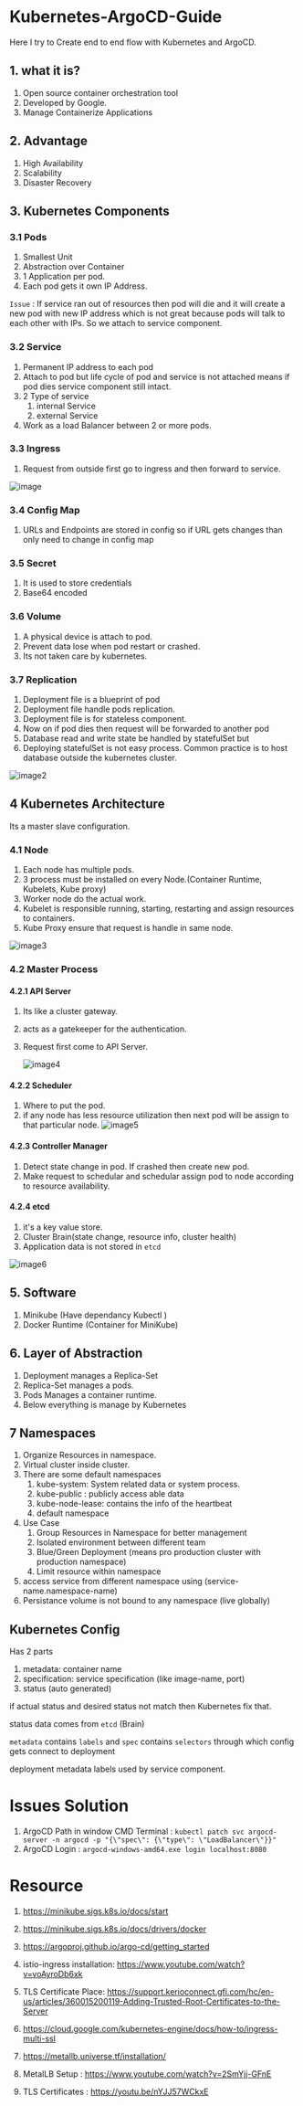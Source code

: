 # Kubernetes-ArgoCD-Guide

Here I try to Create end to end flow with Kubernetes and ArgoCD.

## 1. what it is?

1. Open source container orchestration tool
2. Developed by Google.
3. Manage Containerize Applications

## 2. Advantage

1. High Availability
2. Scalability
3. Disaster Recovery

## 3. Kubernetes Components

### 3.1 Pods

1. Smallest Unit
2. Abstraction over Container
3. 1 Application per pod.
4. Each pod gets it own IP Address.

`Issue` : If service ran out of resources then pod will die and it will create a new pod with new IP address which is not great because pods will talk to each other with IPs. So we attach to service component.

### 3.2 Service

1. Permanent IP address to each pod
2. Attach to pod but life cycle of pod and service is not attached means if pod dies service component still intact.
3. 2 Type of service
   1. internal Service
   2. external Service
4. Work as a load Balancer between 2 or more pods.

### 3.3 Ingress

1. Request from outside first go to ingress and then forward to service.

![image](images/image1.JPG)

### 3.4 Config Map

1. URLs and Endpoints are stored in config so if URL gets changes than only need to change in config map

### 3.5 Secret

1. It is used to store credentials
2. Base64 encoded

### 3.6 Volume

1. A physical device is attach to pod.
2. Prevent data lose when pod restart or crashed.
3. Its not taken care by kubernetes.

### 3.7 Replication

1. Deployment file is a blueprint of pod
2. Deployment file handle pods replication.
3. Deployment file is for stateless component.
4. Now on if pod dies then request will be forwarded to another pod
5. Database read and write state be handled by statefulSet but
6. Deploying statefulSet is not easy process. Common practice is to host database outside the kubernetes cluster.

![image2](images/image2.JPG)

## 4 Kubernetes Architecture

Its a master slave configuration.

### 4.1 Node

1. Each node has multiple pods.
2. 3 process must be installed on every Node.(Container Runtime, Kubelets, Kube proxy)
3. Worker node do the actual work.
4. Kubelet is responsible running, starting, restarting and assign resources to containers.
5. Kube Proxy ensure that request is handle in same node.

![image3](images/image3.JPG)

### 4.2 Master Process

#### 4.2.1 API Server

1. Its like a cluster gateway.
2. acts as a gatekeeper for the authentication.
3. Request first come to API Server.

   ![image4](images/image4.JPG)

#### 4.2.2 Scheduler

1. Where to put the pod.
2. if any node has less resource utilization then next pod will be assign to that particular node.
   ![image5](/images/image5.JPG)

#### 4.2.3 Controller Manager

1. Detect state change in pod. If crashed then create new pod.
2. Make request to schedular and schedular assign pod to node according to resource availability.

#### 4.2.4 etcd

1. it's a key value store.
2. Cluster Brain(state change, resource info, cluster health)
3. Application data is not stored in `etcd`

![image6](images/image6.JPG)

## 5. Software

1. Minikube (Have dependancy Kubectl )
2. Docker Runtime (Container for MiniKube)

## 6. Layer of Abstraction

1. Deployment manages a Replica-Set
2. Replica-Set manages a pods.
3. Pods Manages a container runtime.
4. Below everything is manage by Kubernetes

## 7 Namespaces

1. Organize Resources in namespace.
2. Virtual cluster inside cluster.
3. There are some default namespaces
   1. kube-system: System related data or system process.
   2. kube-public : publicly access able data
   3. kube-node-lease: contains the info of the heartbeat
   4. default namespace
4. Use Case
   1. Group Resources in Namespace for better management
   2. Isolated environment between different team
   3. Blue/Green Deployment (means pro production cluster with production namespace)
   4. Limit resource within namespace
5. access service from different namespace using (service-name.namespace-name)
6. Persistance volume is not bound to any namespace (live globally)

## Kubernetes Config

Has 2 parts

1. metadata: container name
2. specification: service specification (like image-name, port)
3. status (auto generated)

if actual status and desired status not match then Kubernetes fix that.

status data comes from `etcd` (Brain)

`metadata` contains `labels` and `spec` contains `selectors` through which config gets connect to deployment

deployment metadata labels used by service component.

# Issues Solution

1. ArgoCD Path in window CMD Terminal : `kubectl patch svc argocd-server -n argocd -p "{\"spec\": {\"type\": \"LoadBalancer\"}}"`
2. ArgoCD Login : `argocd-windows-amd64.exe login localhost:8080`

# Resource

1. https://minikube.sigs.k8s.io/docs/start

2. https://minikube.sigs.k8s.io/docs/drivers/docker

3. https://argoproj.github.io/argo-cd/getting_started

4. istio-ingress installation: https://www.youtube.com/watch?v=voAyroDb6xk

5. TLS Certificate Place: https://support.kerioconnect.gfi.com/hc/en-us/articles/360015200119-Adding-Trusted-Root-Certificates-to-the-Server

6. https://cloud.google.com/kubernetes-engine/docs/how-to/ingress-multi-ssl

7. https://metallb.universe.tf/installation/

8. MetalLB Setup : https://www.youtube.com/watch?v=2SmYjj-GFnE

9. TLS Certificates : https://youtu.be/nYJJ57WCkxE